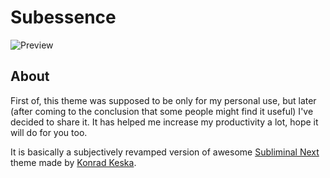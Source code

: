 # Subessence

![Preview](https://raw.githubusercontent.com/vinhphm/subessence-theme/main/images/subessence.png)

## About

First of, this theme was supposed to be only for my personal use, but later (after coming to the conclusion that some people might find it useful) I've decided to share it. It has helped me increase my productivity a lot, hope it will do for you too.

It is basically a subjectively revamped version of awesome [Subliminal Next](https://github.com/konradkeska/subliminal-next) theme made by [Konrad Keska](https://github.com/konradkeska).
